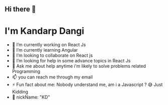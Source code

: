 ## Hi there 👋

# I'm Kandarp Dangi


- 🔭 I’m currently working on React Js
- 🌱 I’m currently learning Angular
- 👯 I’m looking to collaborate on React js
- 🤔 I’m looking for help in some advance topics in React Js
- 💬 Ask me about help anytime i'm likely to solve problems related Programming
- 📫 you can reach me through my email 
- ⚡ Fun fact about me: Nobody understand me, am i a Javascript ? 😅 Just Kidding
- 📛 nickName: "KD"
